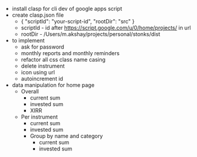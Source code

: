 - install clasp for cli dev of google apps script
- create clasp.json file
  - {
    "scriptId": "your-script-id",
    "rootDir": "src"
    }
  - scriptId - id after  https://script.google.com/u/0/home/projects/ in url
  - rootDir - /Users/m.akshay/projects/personal/stonks/dist
- to implement
  - ask for password
  - monthly reports and monthly reminders
  - refactor all css class name casing
  - delete instrument
  - icon using url
  - autoincrement id
- data manipulation for home page
  - Overall
    - current sum
    - invested sum
    - XIRR
  - Per instrument
    - current sum
    - invested sum
    - Group by name and category
      - current sum
      - invested sum